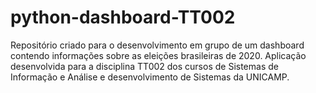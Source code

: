 # python-dashboard-TT002
Repositório criado para o desenvolvimento em grupo de um dashboard contendo informações sobre as eleições brasileiras de 2020.
Aplicação desenvolvida para a disciplina TT002 dos cursos de Sistemas de Informação e Análise e desenvolvimento de Sistemas da UNICAMP. 
